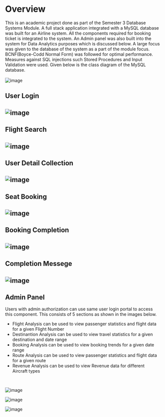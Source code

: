 # Overview

This is an academic project done as part of the Semester 3 Database Systems Module. A full stack
application integrated with a MySQL database was built for an Airline system. All the components 
required for booking ticket is integrated to the system. An Admin panel was also built into the
system for Data Analytics purposes which is discussed below. A large focus was given to the database
of the system as a part of the module focus. BCNF(Boyce-Codd Normal Form) was followed for optimal
performance. Measures against SQL injections such Stored Procedures and Input Validation were used.
Given below is the class diagram of the MySQL database. <br><br>
![image](https://github.com/user-attachments/assets/a2d253e6-9314-40eb-954b-69b5dc1e2cbd)

## User Login
![image](https://github.com/user-attachments/assets/1ec9d4d7-ae92-4f33-8c7c-fd3ed6d19c3b)
---

## Flight Search
![image](https://github.com/user-attachments/assets/621211ad-18b0-4c3d-b2e5-d196c38fa611)
---

## User Detail Collection
![image](https://github.com/user-attachments/assets/1c6638e7-eadf-4db7-b9a1-cc7e193f4a1f)
---

## Seat Booking
![image](https://github.com/user-attachments/assets/4c50b446-0c8e-4b2c-97c7-70a7b7c73efa)
---

## Booking Completion
![image](https://github.com/user-attachments/assets/0d446df4-6473-4c18-8d49-766240f806be)
---

## Completion Messege
![image](https://github.com/user-attachments/assets/fccefacd-b0ed-4c61-9752-ab2e43d9fd75)
---

## Admin Panel
Users with admin authorization can use same user login portal to access this component. This
consists of 5 sections as shown in the images below.
- Flight Analysis can be used to view passenger statistics and flight data for a given Flight Number
- Destinantion Analysis can be used to view travel statistics for a given destination and date range
- Booking Analysis can be used to view booking trends for a given date range
- Route Analysis can be used to view passenger statistics and flight data for a given route
- Revenue Analysis can be used to view Revenue data for different Aircraft types
<br>

![image](https://github.com/user-attachments/assets/7016a1f1-4fb9-4f36-93a9-ef7b166ac399)

![image](https://github.com/user-attachments/assets/febd6b1f-ef36-4255-89d0-81a19c183f17)

![image](https://github.com/user-attachments/assets/88ef7f3c-51d1-4fd4-9f5f-0c6d412e3f0f)
